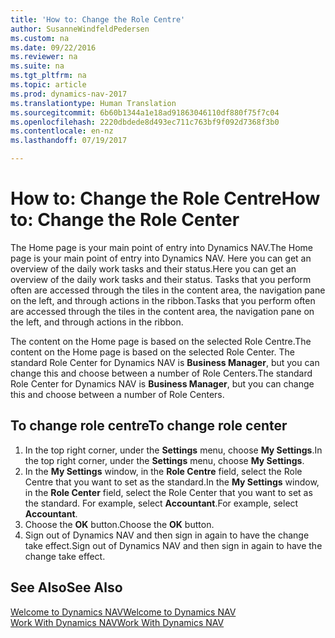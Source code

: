 ```yaml
---
title: 'How to: Change the Role Centre'
author: SusanneWindfeldPedersen
ms.custom: na
ms.date: 09/22/2016
ms.reviewer: na
ms.suite: na
ms.tgt_pltfrm: na
ms.topic: article
ms.prod: dynamics-nav-2017
ms.translationtype: Human Translation
ms.sourcegitcommit: 6b60b1344a1e18ad91863046110df880f75f7c04
ms.openlocfilehash: 2220dbdede8d493ec711c763bf9f092d7368f3b0
ms.contentlocale: en-nz
ms.lasthandoff: 07/19/2017

---
```


# <a name="how-to-change-the-role-center"></a><span data-ttu-id="532c9-102">How to: Change the Role Centre</span><span class="sxs-lookup"><span data-stu-id="532c9-102">How to: Change the Role Center</span></span>
<span data-ttu-id="532c9-103">The Home page is your main point of entry into Dynamics NAV.</span><span class="sxs-lookup"><span data-stu-id="532c9-103">The Home page is your main point of entry into Dynamics NAV.</span></span> <span data-ttu-id="532c9-104">Here you can get an overview of the daily work tasks and their status.</span><span class="sxs-lookup"><span data-stu-id="532c9-104">Here you can get an overview of the daily work tasks and their status.</span></span> <span data-ttu-id="532c9-105">Tasks that you perform often are accessed through the tiles in the content area, the navigation pane on the left, and through actions in the ribbon.</span><span class="sxs-lookup"><span data-stu-id="532c9-105">Tasks that you perform often are accessed through the tiles in the content area, the navigation pane on the left, and through actions in the ribbon.</span></span>

<span data-ttu-id="532c9-106">The content on the Home page is based on the selected Role Centre.</span><span class="sxs-lookup"><span data-stu-id="532c9-106">The content on the Home page is based on the selected Role Center.</span></span> <span data-ttu-id="532c9-107">The standard Role Center for Dynamics NAV is **Business Manager**, but you can change this and choose between a number of Role Centers.</span><span class="sxs-lookup"><span data-stu-id="532c9-107">The standard Role Center for Dynamics NAV is **Business Manager**, but you can change this and choose between a number of Role Centers.</span></span>

## <a name="to-change-role-center"></a><span data-ttu-id="532c9-108">To change role centre</span><span class="sxs-lookup"><span data-stu-id="532c9-108">To change role center</span></span>
1. <span data-ttu-id="532c9-109">In the top right corner, under the **Settings** menu, choose **My Settings**.</span><span class="sxs-lookup"><span data-stu-id="532c9-109">In the top right corner, under the **Settings** menu, choose **My Settings**.</span></span>
2. <span data-ttu-id="532c9-110">In the **My Settings** window, in the **Role Centre** field, select the Role Centre that you want to set as the standard.</span><span class="sxs-lookup"><span data-stu-id="532c9-110">In the **My Settings** window, in the **Role Center** field, select the Role Center that you want to set as the standard.</span></span> <span data-ttu-id="532c9-111">For example, select **Accountant**.</span><span class="sxs-lookup"><span data-stu-id="532c9-111">For example, select **Accountant**.</span></span>
3. <span data-ttu-id="532c9-112">Choose the **OK** button.</span><span class="sxs-lookup"><span data-stu-id="532c9-112">Choose the **OK** button.</span></span>
4. <span data-ttu-id="532c9-113">Sign out of Dynamics NAV and then sign in again to have the change take effect.</span><span class="sxs-lookup"><span data-stu-id="532c9-113">Sign out of Dynamics NAV and then sign in again to have the change take effect.</span></span>

## <a name="see-also"></a><span data-ttu-id="532c9-114">See Also</span><span class="sxs-lookup"><span data-stu-id="532c9-114">See Also</span></span>
[<span data-ttu-id="532c9-115">Welcome to Dynamics NAV</span><span class="sxs-lookup"><span data-stu-id="532c9-115">Welcome to Dynamics NAV</span></span>](across-get-started.md)  
[<span data-ttu-id="532c9-116">Work With Dynamics NAV</span><span class="sxs-lookup"><span data-stu-id="532c9-116">Work With Dynamics NAV</span></span>](ui-work-product.md)  

